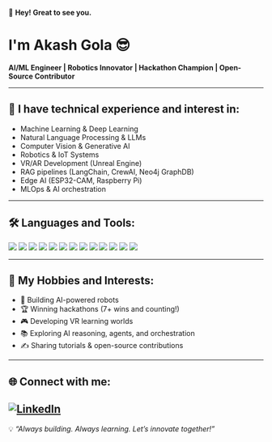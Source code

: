 👋 **Hey! Great to see you.**

# I'm Akash Gola 😎

**AI/ML Engineer | Robotics Innovator | Hackathon Champion | Open-Source Contributor**

---

## 🧠 I have technical experience and interest in:

- Machine Learning & Deep Learning
- Natural Language Processing & LLMs
- Computer Vision & Generative AI
- Robotics & IoT Systems
- VR/AR Development (Unreal Engine)
- RAG pipelines (LangChain, CrewAI, Neo4j GraphDB)
- Edge AI (ESP32-CAM, Raspberry Pi)
- MLOps & AI orchestration

---

## 🛠️ Languages and Tools:

<p>
  <img src="https://img.shields.io/badge/-Python-3776AB?logo=python&logoColor=white" />
  <img src="https://img.shields.io/badge/-TensorFlow-FF6F00?logo=tensorflow&logoColor=white" />
  <img src="https://img.shields.io/badge/-PyTorch-EE4C2C?logo=pytorch&logoColor=white" />
  <img src="https://img.shields.io/badge/-LangChain-000000?logo=langchain&logoColor=white" />
  <img src="https://img.shields.io/badge/-CrewAI-FF9900?logo=crewai&logoColor=white" />
  <img src="https://img.shields.io/badge/-Neo4j-008CC1?logo=neo4j&logoColor=white" />
  <img src="https://img.shields.io/badge/-ROS-22314E?logo=ros&logoColor=white" />
  <img src="https://img.shields.io/badge/-C++-00599C?logo=c%2B%2B&logoColor=white" />
  <img src="https://img.shields.io/badge/-Unreal%20Engine-0E1128?logo=unrealengine&logoColor=white" />
  <img src="https://img.shields.io/badge/-MongoDB-47A248?logo=mongodb&logoColor=white" />
  <img src="https://img.shields.io/badge/-MySQL-4479A1?logo=mysql&logoColor=white" />
  <img src="https://img.shields.io/badge/-Linux-FCC624?logo=linux&logoColor=black" />
  <img src="https://img.shields.io/badge/-Docker-2496ED?logo=docker&logoColor=white" />
</p>

---

## 🎯 My Hobbies and Interests:

- 🤖 Building AI-powered robots
- 🏆 Winning hackathons (7+ wins and counting!)
- 🎮 Developing VR learning worlds
- 📚 Exploring AI reasoning, agents, and orchestration
- ✍️ Sharing tutorials & open-source contributions

---

## 🌐 Connect with me:


[![LinkedIn](https://img.shields.io/badge/-LinkedIn-0A66C2?logo=linkedin&logoColor=white)](https://www.linkedin.com/in/akash-gola-8b3a16207/)
---

💡 _“Always building. Always learning. Let’s innovate together!”_

